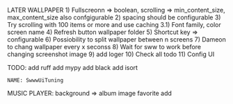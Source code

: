 LATER
  WALLPAPER
    1) Fullscreonn => boolean, scrolling => min_content_size, max_content_size also confgigurable
    2) spacing should be configurable
    3) Try scrolling with 100 items or more and use caching
    3.1) Font family, color screen name
    4) Refresh button wallpaper folder
    5) Shortcut key => configurable
    6) Possiobility to split wallpaper between n screens
    7) Dameon to chang wallpaper every x seconss
    8) Wait for sww to work before changing screenshot image
    9) add loger
    10) Check all todo
    11) Config UI

TODO:
  add ruff
  add mypy
  add black
  add isort

    NAME: SwwwUiTuning

MUSIC PLAYER:
  background => album image
  favorite add

